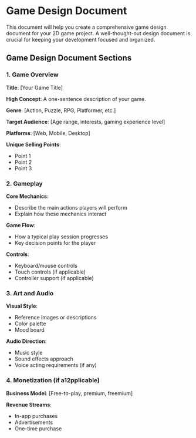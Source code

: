 # Game Design Document

This document will help you create a comprehensive game design document for your 2D game project. A well-thought-out design document is crucial for keeping your development focused and organized.

## Game Design Document Sections

### 1. Game Overview

**Title**: [Your Game Title]

**High Concept**: A one-sentence description of your game.

**Genre**: [Action, Puzzle, RPG, Platformer, etc.]

**Target Audience**: [Age range, interests, gaming experience level]

**Platforms**: [Web, Mobile, Desktop]

**Unique Selling Points**:
- Point 1
- Point 2
- Point 3

### 2. Gameplay

**Core Mechanics**:
- Describe the main actions players will perform
- Explain how these mechanics interact

**Game Flow**:
- How a typical play session progresses
- Key decision points for the player

**Controls**:
- Keyboard/mouse controls
- Touch controls (if applicable)
- Controller support (if applicable)

### 3. Art and Audio

**Visual Style**:
- Reference images or descriptions
- Color palette
- Mood board

**Audio Direction**:
- Music style
- Sound effects approach
- Voice acting requirements (if any)

### 4. Monetization (if a12pplicable)

**Business Model**: [Free-to-play, premium, freemium]

**Revenue Streams**:
- In-app purchases
- Advertisements
- One-time purchase